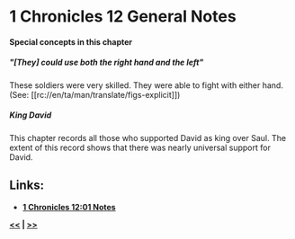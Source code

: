 # 1 Chronicles 12 General Notes #

#### Special concepts in this chapter ####

##### "[They] could use both the right hand and the left" #####
These soldiers were very skilled. They were able to fight with either hand. (See: [[rc://en/ta/man/translate/figs-explicit]])

##### King David #####
This chapter records all those who supported David as king over Saul. The extent of this record shows that there was nearly universal support for David. 

## Links: ##

* __[1 Chronicles 12:01 Notes](./01.md)__

__[<<](../11/intro.md) | [>>](../13/intro.md)__
